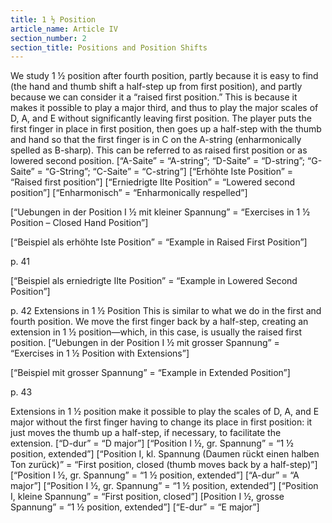 ```yaml
---
title: 1 ½ Position
article_name: Article IV
section_number: 2
section_title: Positions and Position Shifts
---
```


We study 1 ½ position after fourth position, partly because it is easy to find (the hand and thumb shift a half-step up from first position), and partly because we can consider it a “raised first position.” This is because it makes it possible to play a major third, and thus to play the major scales of D, A, and E without significantly leaving first position.
The player puts the first finger in place in first position, then goes up a half-step with the thumb and hand so that the first finger is in C on the A-string (enharmonically spelled as B-sharp). This can be referred to as raised first position or as lowered second position. 
[“A-Saite” = “A-string”; “D-Saite” = “D-string”; “G-Saite” = “G-String”; “C-Saite” = “C-string”]
[“Erhöhte Iste Position” = “Raised first position”]
[“Erniedrigte IIte Position” = “Lowered second position”]
[“Enharmonisch” = “Enharmonically respelled”]

[“Uebungen in der Position I ½ mit kleiner Spannung” = “Exercises in 1 ½ Position – Closed Hand Position”]


[“Beispiel als erhöhte Iste Position” = “Example in Raised First Position”]

p. 41


[“Beispiel als erniedrigte IIte Position” = “Example in Lowered Second Position”]


p. 42
Extensions in 1 ½ Position
This is similar to what we do in the first and fourth position. We move the first finger back by a half-step, creating an extension in 1 ½ position—which, in this case, is usually the raised first position. 
[“Uebungen in der Position I ½ mit grosser Spannung” = “Exercises in 1 ½ Position with Extensions”]


[“Beispiel mit grosser Spannung” = “Example in Extended Position”]

p. 43

Extensions in 1 ½ position make it possible to play the scales of D, A, and E major without the first finger having to change its place in first position: it just moves the thumb up a half-step, if necessary, to facilitate the extension.
[“D-dur” = “D major”]
[“Position I ½, gr. Spannung” = “1 ½ position, extended”]
[“Position I, kl. Spannung (Daumen rückt einen halben Ton zurück)” = “First position, closed (thumb moves back by a half-step)”]
[“Position I ½, gr. Spannung” = “1 ½ position, extended”]
[“A-dur” = “A major”]
[“Position I ½, gr. Spannung” = “1 ½ position, extended”]
[“Position I, kleine Spannung” = “First position, closed”]
[Position I ½, grosse Spannung” = “1 ½ position, extended”]
[“E-dur” = “E major”]
